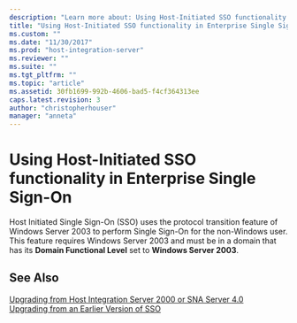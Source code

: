 ```yaml
---
description: "Learn more about: Using Host-Initiated SSO functionality in Enterprise Single Sign-On"
title: "Using Host-Initiated SSO functionality in Enterprise Single Sign-On | Microsoft Docs"
ms.custom: ""
ms.date: "11/30/2017"
ms.prod: "host-integration-server"
ms.reviewer: ""
ms.suite: ""
ms.tgt_pltfrm: ""
ms.topic: "article"
ms.assetid: 30fb1699-992b-4606-bad5-f4cf364313ee
caps.latest.revision: 3
author: "christopherhouser"
manager: "anneta"
---
```

# Using Host-Initiated SSO functionality in Enterprise Single Sign-On
Host Initiated Single Sign-On (SSO) uses the protocol transition feature of Windows Server 2003 to perform Single Sign-On for the non-Windows user. This feature requires Windows Server 2003 and must be in a domain that has its **Domain Functional Level** set to **Windows Server 2003**.  
  
## See Also  
 [Upgrading from Host Integration Server 2000 or SNA Server 4.0](../esso/upgrading-from-host-integration-server-2000-or-sna-server-4-0.md)   
 [Upgrading from an Earlier Version of SSO](../esso/upgrading-from-an-earlier-version-of-sso.md)
